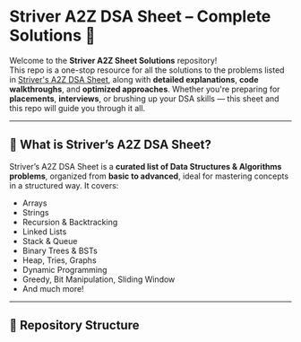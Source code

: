 # Striver A2Z DSA Sheet – Complete Solutions 🚀

Welcome to the **Striver A2Z Sheet Solutions** repository!  
This repo is a one-stop resource for all the solutions to the problems listed in [Striver's A2Z DSA Sheet](https://takeuforward.org/interviews/strivers-a2z-dsa-course-sheet-2/), along with **detailed explanations**, **code walkthroughs**, and **optimized approaches**. Whether you're preparing for **placements**, **interviews**, or brushing up your DSA skills — this sheet and this repo will guide you through it all.

---

## 🧠 What is Striver’s A2Z DSA Sheet?

Striver’s A2Z DSA Sheet is a **curated list of Data Structures & Algorithms problems**, organized from **basic to advanced**, ideal for mastering concepts in a structured way. It covers:

- Arrays
- Strings
- Recursion & Backtracking
- Linked Lists
- Stack & Queue
- Binary Trees & BSTs
- Heap, Tries, Graphs
- Dynamic Programming
- Greedy, Bit Manipulation, Sliding Window
- And much more!

---

## 📁 Repository Structure

